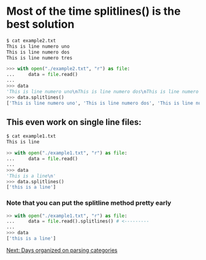 # Most of the time splitlines() is the best solution

```bash
$ cat example2.txt
This is line numero uno
This is line numero dos
This is line numero tres
```

```python
>>> with open("./example2.txt", "r") as file:
...     data = file.read()
... 
>>> data
'This is line numero uno\nThis is line numero dos\nThis is line numero tres\n'
>>> data.splitlines()
['This is line numero uno', 'This is line numero dos', 'This is line numero tres']
```

## This even work on single line files:

```bash
$ cat example1.txt
This is line
```

```python
>> with open("./example1.txt", "r") as file:
...     data = file.read()
... 
>>> data
'This is a line\n'
>>> data.splitlines()
['this is a line']
```

### Note that you can put the splitline method pretty early

```python
>> with open("./example1.txt", "r") as file:
...     data = file.read().splitlines() # <---------
... 
>>> data
['this is a line']
```

[Next: Days organized on parsing categories](./04.categories.md)
